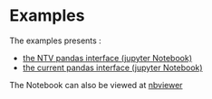 # Examples
The examples presents :
- [the NTV pandas interface (jupyter Notebook)](./example_ntv_pandas.ipynb)
- [the current pandas interface (jupyter Notebook)](./example_json_pandas.ipynb)

The Notebook can also be viewed at [nbviewer](http://nbviewer.org/github/loco-philippe/ntv-pandas/tree/main/example)
